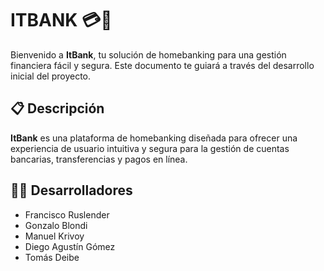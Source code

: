 # ITBANK 💳🏦

Bienvenido a **ItBank**, tu solución de homebanking para una gestión financiera fácil y segura. Este documento te guiará a través del desarrollo inicial del proyecto.

## 📋 Descripción

**ItBank** es una plataforma de homebanking diseñada para ofrecer una experiencia de usuario intuitiva y segura para la gestión de cuentas bancarias, transferencias y pagos en línea.

## 🧑‍💻 Desarrolladores

- Francisco Ruslender
- Gonzalo Blondi
- Manuel Krivoy
- Diego Agustín Gómez
- Tomás Deibe
